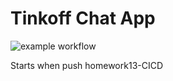 #  Tinkoff Chat App

![example workflow](https://github.com/TFS-iOS/chat-app-YuriAndrianov/actions/workflows/github.yml/badge.svg)

Starts when push homework13-CICD
